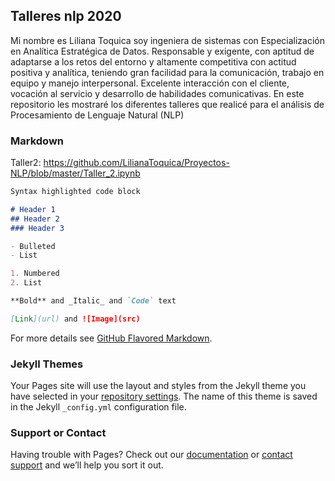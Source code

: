 ## Talleres nlp 2020

Mi nombre es Liliana Toquica soy ingeniera de sistemas con Especialización en Analítica Estratégica de Datos.  Responsable y exigente, con aptitud de adaptarse a los retos del entorno y altamente competitiva con actitud positiva y analítica, teniendo gran facilidad para la comunicación, trabajo en equipo y manejo interpersonal. Excelente interacción con el cliente, vocación al servicio y desarrollo de habilidades comunicativas. 
En este repositorio les mostraré los diferentes talleres que realicé para el análisis de Procesamiento de Lenguaje Natural (NLP)


### Markdown

Taller2: https://github.com/LilianaToquica/Proyectos-NLP/blob/master/Taller_2.ipynb

```markdown
Syntax highlighted code block

# Header 1
## Header 2
### Header 3

- Bulleted
- List

1. Numbered
2. List

**Bold** and _Italic_ and `Code` text

[Link](url) and ![Image](src)
```

For more details see [GitHub Flavored Markdown](https://guides.github.com/features/mastering-markdown/).

### Jekyll Themes

Your Pages site will use the layout and styles from the Jekyll theme you have selected in your [repository settings](https://github.com/LilianaToquica/Portafolio-NLP/settings). The name of this theme is saved in the Jekyll `_config.yml` configuration file.

### Support or Contact

Having trouble with Pages? Check out our [documentation](https://docs.github.com/categories/github-pages-basics/) or [contact support](https://github.com/contact) and we’ll help you sort it out.
